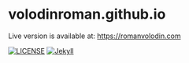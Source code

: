 # volodinroman.github.io

Live version is available at: https://romanvolodin.com

[![LICENSE](https://img.shields.io/badge/license-MIT-lightgrey.svg)](https://raw.githubusercontent.com/volodinroman/volodinroman.github.io/master/LICENSE.txt)
[![Jekyll](https://img.shields.io/badge/jekyll-%3E%3D%203.6-blue.svg)](https://jekyllrb.com/)


